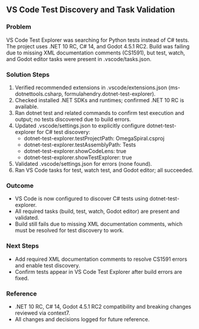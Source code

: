 ## VS Code Test Discovery and Task Validation

### Problem
VS Code Test Explorer was searching for Python tests instead of C# tests. The project uses .NET 10 RC, C# 14, and Godot 4.5.1 RC2. Build was failing due to missing XML documentation comments (CS1591), but test, watch, and Godot editor tasks were present in .vscode/tasks.json.

### Solution Steps
1. Verified recommended extensions in .vscode/extensions.json (ms-dotnettools.csharp, formulahendry.dotnet-test-explorer).
2. Checked installed .NET SDKs and runtimes; confirmed .NET 10 RC is available.
3. Ran dotnet test and related commands to confirm test execution and output; no tests discovered due to build errors.
4. Updated .vscode/settings.json to explicitly configure dotnet-test-explorer for C# test discovery:
   - dotnet-test-explorer.testProjectPath: OmegaSpiral.csproj
   - dotnet-test-explorer.testAssemblyPath: Tests
   - dotnet-test-explorer.showCodeLens: true
   - dotnet-test-explorer.showTestExplorer: true
5. Validated .vscode/settings.json for errors (none found).
6. Ran VS Code tasks for test, watch test, and Godot editor; all succeeded.

### Outcome
- VS Code is now configured to discover C# tests using dotnet-test-explorer.
- All required tasks (build, test, watch, Godot editor) are present and validated.
- Build still fails due to missing XML documentation comments, which must be resolved for test discovery to work.

### Next Steps
- Add required XML documentation comments to resolve CS1591 errors and enable test discovery.
- Confirm tests appear in VS Code Test Explorer after build errors are fixed.

### Reference
- .NET 10 RC, C# 14, Godot 4.5.1 RC2 compatibility and breaking changes reviewed via context7.
- All changes and decisions logged for future reference.
